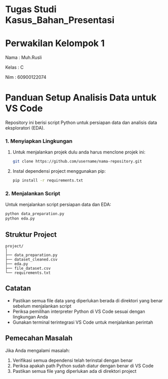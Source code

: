 # Tugas Studi Kasus_Bahan_Presentasi

#  Perwakilan Kelompok 1
Nama : Muh.Rusli

Kelas : C

Nim : 60900122074

# Panduan Setup Analisis Data untuk VS Code

Repository ini berisi script Python untuk persiapan data dan analisis data eksploratori (EDA).

### 1. Menyiapkan Lingkungan

1. Untuk menjalankan projek dulu anda harus menclone projek ini:
   ```bash
   git clone https://github.com/username/nama-repository.git
   ```

2. Instal dependensi project menggunakan pip:
   ```bash
   pip install -r requirements.txt
   ```

### 2. Menjalankan Script

Untuk menjalankan script persiapan data dan EDA:

```bash
python data_preparation.py
python eda.py
```

## Struktur Project

```
project/
│
├── data_preparation.py
├── dataset_cleaned.csv
├── eda.py
├── file_dataset.csv         
└── requirements.txt    
```

## Catatan
- Pastikan semua file data yang diperlukan berada di direktori yang benar sebelum menjalankan script
- Periksa pemilihan interpreter Python di VS Code sesuai dengan lingkungan Anda
- Gunakan terminal terintegrasi VS Code untuk menjalankan perintah

## Pemecahan Masalah
Jika Anda mengalami masalah:
1. Verifikasi semua dependensi telah terinstal dengan benar
2. Periksa apakah path Python sudah diatur dengan benar di VS Code
3. Pastikan semua file yang diperlukan ada di direktori project
